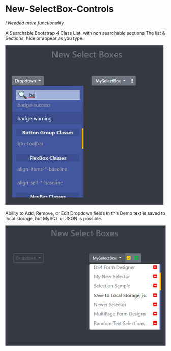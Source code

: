# New-SelectBox-Controls

*I Needed more functionality*

A Searchable Bootstrap 4 Class List, with non searchable sections
The list & Sections, hide or appear as you type.
<img src="">

![](ImgMD/2020-10-09-15-54-59.png)

Ability to Add, Remove, or Edit Dropdown fields
In this Demo text is saved to local storage, but MySQL or JSON is possible.

![](ImgMD/2020-10-09-16-00-26.png)

